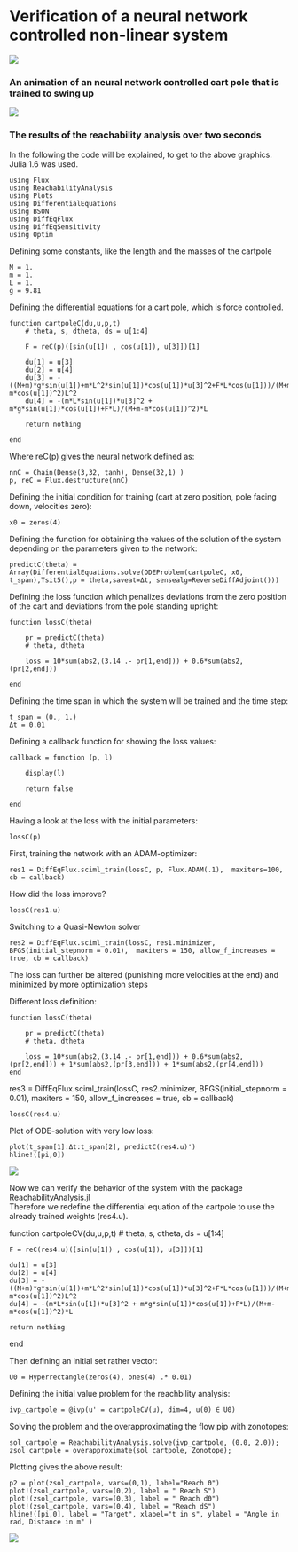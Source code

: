 # Verification of a neural network controlled non-linear system

![](animation_cart_pole_optim.gif)

### An animation of an neural network controlled cart pole that is trained to swing up

![](reach.png)

### The results of the reachability analysis over two seconds


In the following the code will be explained, to get to the above graphics. Julia 1.6 was used.


    using Flux
    using ReachabilityAnalysis
    using Plots
    using DifferentialEquations
    using BSON
    using DiffEqFlux
    using DiffEqSensitivity
    using Optim


Defining some constants, like the length and the masses of the cartpole 

    M = 1.
    m = 1.
    L = 1.
    g = 9.81

Defining the differential equations for a cart pole, which is force controlled.



    function cartpoleC(du,u,p,t)
        # theta, s, dtheta, ds = u[1:4]

        F = reC(p)([sin(u[1]) , cos(u[1]), u[3]])[1]
        
        du[1] = u[3]
        du[2] = u[4]
        du[3] = -((M+m)*g*sin(u[1])+m*L^2*sin(u[1])*cos(u[1])*u[3]^2+F*L*cos(u[1]))/(M+m-m*cos(u[1])^2)L^2
        du[4] = -(m*L*sin(u[1])*u[3]^2 + m*g*sin(u[1])*cos(u[1])+F*L)/(M+m-m*cos(u[1])^2)*L
        
        return nothing
        
    end


Where reC(p) gives the neural network defined as:  

    nnC = Chain(Dense(3,32, tanh), Dense(32,1) )
    p, reC = Flux.destructure(nnC)


Defining the initial condition for training (cart at zero position, pole facing down, velocities zero):

    x0 = zeros(4)


Defining the function for obtaining the values of the solution of the system depending on the parameters given to the network:

    predictC(theta) = Array(DifferentialEquations.solve(ODEProblem(cartpoleC, x0, t_span),Tsit5(),p = theta,saveat=Δt, sensealg=ReverseDiffAdjoint()))


Defining the loss function which penalizes deviations from the zero position of the cart and deviations from the pole standing upright:

    function lossC(theta)

        pr = predictC(theta)
        # theta, dtheta

        loss = 10*sum(abs2,(3.14 .- pr[1,end])) + 0.6*sum(abs2,(pr[2,end]))

    end




Defining the time span in which the system will be trained and the time step:

    t_span = (0., 1.)
    Δt = 0.01

Defining a callback function for showing the loss values:

    callback = function (p, l)
    
        display(l)

        return false
        
    end

Having a look at the loss with the initial parameters:

    lossC(p)

First, training the network with an ADAM-optimizer:

    res1 = DiffEqFlux.sciml_train(lossC, p, Flux.ADAM(.1),  maxiters=100, cb = callback)


How did the loss improve?

    lossC(res1.u)

Switching to a Quasi-Newton solver 

    res2 = DiffEqFlux.sciml_train(lossC, res1.minimizer, BFGS(initial_stepnorm = 0.01),  maxiters = 150, allow_f_increases = true, cb = callback)


The loss can further be altered (punishing more velocities at the end) and minimized by more optimization steps

Different loss definition:

    function lossC(theta)

        pr = predictC(theta)
        # theta, dtheta

        loss = 10*sum(abs2,(3.14 .- pr[1,end])) + 0.6*sum(abs2,(pr[2,end])) + 1*sum(abs2,(pr[3,end])) + 1*sum(abs2,(pr[4,end]))   
    end


res3 = DiffEqFlux.sciml_train(lossC, res2.minimizer, BFGS(initial_stepnorm = 0.01),  maxiters = 150, allow_f_increases = true, cb = callback)


    lossC(res4.u)


Plot of ODE-solution with very low loss:

    plot(t_span[1]:Δt:t_span[2], predictC(res4.u)')
    hline!([pi,0])

![](plot1.png)


Now we can verify the behavior of the system with the package ReachabilityAnalysis.jl \
Therefore we redefine the differential equation of the cartpole to use the already trained weights (res4.u).


function cartpoleCV(du,u,p,t)
    # theta, s, dtheta, ds = u[1:4]

    F = reC(res4.u)([sin(u[1]) , cos(u[1]), u[3]])[1]
    
    du[1] = u[3]
    du[2] = u[4]
    du[3] = -((M+m)*g*sin(u[1])+m*L^2*sin(u[1])*cos(u[1])*u[3]^2+F*L*cos(u[1]))/(M+m-m*cos(u[1])^2)L^2
    du[4] = -(m*L*sin(u[1])*u[3]^2 + m*g*sin(u[1])*cos(u[1])+F*L)/(M+m-m*cos(u[1])^2)*L
    
    return nothing
    
end


Then defining an initial set rather vector:

    U0 = Hyperrectangle(zeros(4), ones(4) .* 0.01)

Defining the initial value problem for the reachbility analysis:

    ivp_cartpole = @ivp(u' = cartpoleCV(u), dim=4, u(0) ∈ U0)


Solving the problem and the overapproximating the flow pip with zonotopes:

    sol_cartpole = ReachabilityAnalysis.solve(ivp_cartpole, (0.0, 2.0));
    zsol_cartpole = overapproximate(sol_cartpole, Zonotope);

Plotting gives the above result:

    p2 = plot(zsol_cartpole, vars=(0,1), label="Reach Θ")
    plot!(zsol_cartpole, vars=(0,2), label = " Reach S") 
    plot!(zsol_cartpole, vars=(0,3), label = " Reach dΘ")  
    plot!(zsol_cartpole, vars=(0,4), label = "Reach dS")
    hline!([pi,0], label = "Target", xlabel="t in s", ylabel = "Angle in rad, Distance in m" )

![](reach.png)